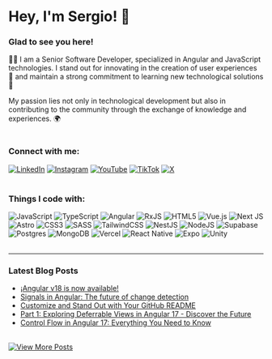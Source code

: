 # Hey, I'm Sergio! 👋

### Glad to see you here!
👨‍💻 I am a Senior Software Developer, specialized in Angular and JavaScript technologies. I stand out for innovating in the creation of user experiences 🎨 and maintain a strong commitment to learning new technological solutions 🚀

My passion lies not only in technological development but also in contributing to the community through the exchange of knowledge and experiences. 🌍
<br><br/>

### Connect with me:
[![LinkedIn](https://img.shields.io/badge/linkedin-%230077B5.svg?style=for-the-badge&logo=linkedin&logoColor=white)](https://www.linkedin.com/in/sergiocode91/)
[![Instagram](https://img.shields.io/badge/Instagram-%23E4405F.svg?style=for-the-badge&logo=Instagram&logoColor=white)](https://www.instagram.com/sergiocode_/)
[![YouTube](https://img.shields.io/badge/YouTube-%23FF0000.svg?style=for-the-badge&logo=YouTube&logoColor=white)](https://www.instagram.com/sergiocode_/)
[![TikTok](https://img.shields.io/badge/TikTok-%23000000.svg?style=for-the-badge&logo=TikTok&logoColor=white)](https://www.tiktok.com/@sergiocode_)
[![X](https://img.shields.io/badge/X-%23000000.svg?style=for-the-badge&logo=X&logoColor=white)](https://www.x.com/@sergiocode_)
<br><br/>

### Things I code with:
![JavaScript](https://img.shields.io/badge/javascript-%23323330.svg?style=for-the-badge&logo=javascript&logoColor=%23F7DF1E)
![TypeScript](https://img.shields.io/badge/typescript-%23007ACC.svg?style=for-the-badge&logo=typescript&logoColor=white)
![Angular](https://img.shields.io/badge/angular-%23DD0031.svg?style=for-the-badge&logo=angular&logoColor=white)
![RxJS](https://img.shields.io/badge/rxjs-%23B7178C.svg?style=for-the-badge&logo=reactivex&logoColor=white)
![HTML5](https://img.shields.io/badge/html5-%23E34F26.svg?style=for-the-badge&logo=html5&logoColor=white)
![Vue.js](https://img.shields.io/badge/vuejs-%2335495e.svg?style=for-the-badge&logo=vuedotjs&logoColor=%234FC08D)
![Next JS](https://img.shields.io/badge/Next-black?style=for-the-badge&logo=next.js&logoColor=white)
![Astro](https://img.shields.io/badge/astro-%232C2052.svg?style=for-the-badge&logo=astro&logoColor=white)
![CSS3](https://img.shields.io/badge/css3-%231572B6.svg?style=for-the-badge&logo=css3&logoColor=white)
![SASS](https://img.shields.io/badge/SASS-hotpink.svg?style=for-the-badge&logo=SASS&logoColor=white)
![TailwindCSS](https://img.shields.io/badge/tailwindcss-%2338B2AC.svg?style=for-the-badge&logo=tailwind-css&logoColor=white)
![NestJS](https://img.shields.io/badge/nestjs-%23E0234E.svg?style=for-the-badge&logo=nestjs&logoColor=white)
![NodeJS](https://img.shields.io/badge/node.js-6DA55F?style=for-the-badge&logo=node.js&logoColor=white)
![Supabase](https://img.shields.io/badge/Supabase-3ECF8E?style=for-the-badge&logo=supabase&logoColor=white)
![Postgres](https://img.shields.io/badge/postgres-%23316192.svg?style=for-the-badge&logo=postgresql&logoColor=white)
![MongoDB](https://img.shields.io/badge/MongoDB-%234ea94b.svg?style=for-the-badge&logo=mongodb&logoColor=white)
![Vercel](https://img.shields.io/badge/vercel-%23000000.svg?style=for-the-badge&logo=vercel&logoColor=white)
![React Native](https://img.shields.io/badge/react_native-%2320232a.svg?style=for-the-badge&logo=react&logoColor=%2361DAFB)
![Expo](https://img.shields.io/badge/expo-1C1E24?style=for-the-badge&logo=expo&logoColor=#D04A37)
![Unity](https://img.shields.io/badge/unity-%23000000.svg?style=for-the-badge&logo=unity&logoColor=white)
<br><br/>

---
### Latest Blog Posts
- [¡Angular v18 is now available!](https://www.sergiocode.dev/blog/angular-18-novedades)
- [Signals in Angular: The future of change detection](https://www.sergiocode.dev/blog/signals-angular-deteccion-de-cambios)
- [Customize and Stand Out with Your GitHub README](https://www.sergiocode.dev/blog/personaliza-y-destaca-con-tu-readme-de-github)
- [Part 1: Exploring Deferrable Views in Angular 17 - Discover the Future](https://www.sergiocode.dev/blog/descubre-deferrable-views-angular-17)
- [Control Flow in Angular 17: Everything You Need to Know](https://www.sergiocode.dev/blog/control-flow)
<br><br/>

<a href="https://www.sergiocode.dev/blog/" target="_blank">
  <img src="https://img.shields.io/badge/View%20More%20Posts-%23333.svg?style=for-the-badge&logo=blog&logoColor=white" alt="View More Posts">
</a>

